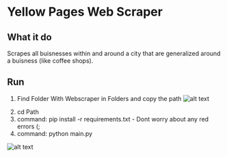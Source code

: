 # Yellow Pages Web Scraper

## What it do
Scrapes all buisnesses within and around a city that are generalized around a buisness (like coffee shops).

## Run
1. Find Folder With Webscraper in Folders and copy the path
![alt text][finder]

[finder]: https://github.com/SebGadzinski/webscraper/images/1.png

2. cd Path
3. command: pip install -r requirements.txt - Dont worry about any red errors (;
5. command: python main.py

![alt text][command]

[command]: https://github.com/SebGadzinski/webscraper/images/2_4.png
